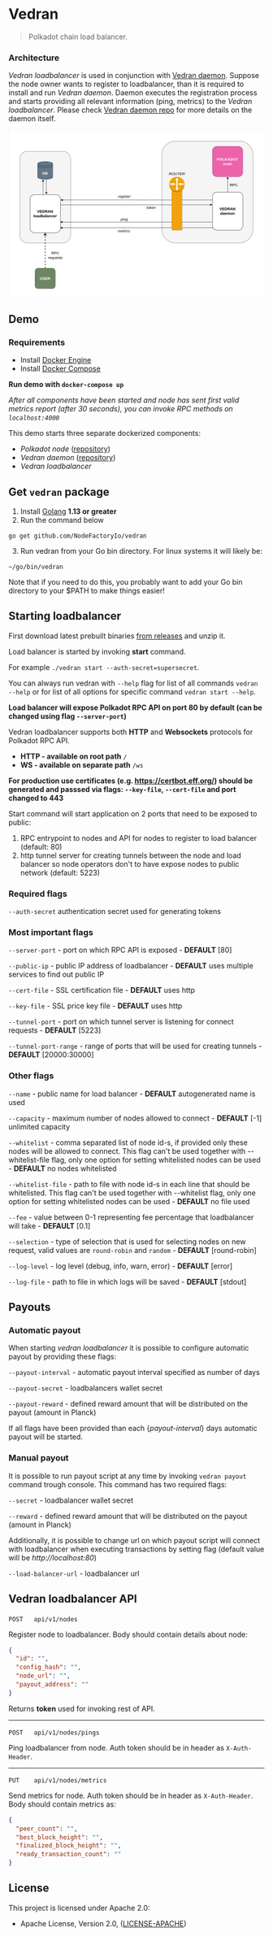 # Vedran

> Polkadot chain load balancer.

### Architecture

_Vedran loadbalancer_ is used in conjunction with [Vedran daemon](https://github.com/NodeFactoryIo/vedran-daemon). Suppose the node owner wants to register to loadbalancer, than it is required to install and run _Vedran daemon_. Daemon executes the registration process and starts providing all relevant information (ping, metrics) to the _Vedran loadbalancer_. Please check [Vedran daemon repo](https://github.com/NodeFactoryIo/vedran-daemon) for more details on the daemon itself.


![Image of vedran architecture](./assets/vedran-arch.png)

## Demo

### Requirements

- Install [Docker Engine](https://docs.docker.com/engine/install/)
- Install [Docker Compose](https://docs.docker.com/compose/install/)

**Run demo with `docker-compose up`**

_After all components have been started and node has sent first valid metrics report (after 30 seconds), you can invoke RPC methods on `localhost:4000`_

This demo starts three separate dockerized components:
- _Polkadot node_ ([repository](https://github.com/paritytech/polkadot))
- _Vedran daemon_ ([repository](https://github.com/NodeFactoryIo/vedran-daemon))
- _Vedran loadbalancer_

## Get `vedran` package
1. Install [Golang](https://golang.org/doc/install) **1.13 or greater**
2. Run the command below
```
go get github.com/NodeFactoryIo/vedran
```
3. Run vedran from your Go bin directory. For linux systems it will likely be:
```
~/go/bin/vedran
```
Note that if you need to do this, you probably want to add your Go bin directory to your $PATH to make things easier!

## Starting loadbalancer

First download latest prebuilt binaries [from releases](https://github.com/NodeFactoryIo/vedran/releases) and unzip it.

Load balancer is started by invoking **start** command.

For example `./vedran start --auth-secret=supersecret`.

You can always run vedran with `--help` flag for list of all commands `vedran --help` or for list of all options for specific command `vedran start --help`.

**Load balancer will expose Polkadot RPC API on port 80 by default (can be changed using flag `--server-port`)**

Vedran loadbalancer supports both **HTTP** and **Websockets** protocols for Polkadot RPC API. 

- **HTTP - available on root path** `/`
- **WS - available on separate path** `/ws`

**For production use certificates (e.g. https://certbot.eff.org/) should be generated and passsed via flags: `--key-file`, `--cert-file` and port changed to 443**

Start command will start application on 2 ports that need to be exposed to public:
 1. RPC entrypoint to nodes and API for nodes to register to load balancer (default: 80)
 2. http tunnel server for creating tunnels between the node and load balancer so node operators don't to have expose nodes to public network (default: 5223)

### Required flags

`--auth-secret` authentication secret used for generating tokens

### Most important flags

`--server-port` - port on which RPC API is exposed  - **DEFAULT** [80]

`--public-ip` - public IP address of loadbalancer - **DEFAULT** uses multiple services to find out public IP

`--cert-file` - SSL certification file - **DEFAULT** uses http

`--key-file` - SSL price key file - **DEFAULT** uses http

`--tunnel-port` - port on which tunnel server is listening for connect requests - **DEFAULT** [5223]

`--tunnel-port-range` - range of ports that will be used for creating tunnels - **DEFAULT** [20000:30000]

### Other flags

`--name` - public name for load balancer - **DEFAULT** autogenerated name is used

`--capacity` - maximum number of nodes allowed to connect - **DEFAULT** [-1] unlimited capacity

`--whitelist` - comma separated list of node id-s, if provided only these nodes will be allowed to connect. This flag can't be used together with --whitelist-file flag, only one option for setting whitelisted nodes can be used - **DEFAULT** no nodes whitelisted

`--whitelist-file` - path to file with node id-s in each line that should be whitelisted. This flag can't be used together with --whitelist flag, only one option for setting whitelisted nodes can be used - **DEFAULT** no file used

`--fee` - value between 0-1 representing fee percentage that loadbalancer will take - **DEFAULT** [0.1]

`--selection` - type of selection that is used for selecting nodes on new request, valid values are `round-robin` and `random` - **DEFAULT** [round-robin]

`--log-level` - log level (debug, info, warn, error) - **DEFAULT** [error]

`--log-file` - path to file in which logs will be saved - **DEFAULT** [stdout]

## Payouts

### Automatic payout

When starting _vedran loadbalancer_ it is possible to configure automatic payout by providing these flags:

`--payout-interval` - automatic payout interval specified as number of days

`--payout-secret` - loadbalancers wallet secret

`--payout-reward` - defined reward amount that will be distributed on the payout (amount in Planck)

If all flags have been provided than each {_payout-interval_} days automatic payout will be started.

### Manual payout

It is possible to run payout script at any time by invoking `vedran payout` command trough console.
This command has two required flags:

`--secret` - loadbalancer wallet secret

`--reward` - defined reward amount that will be distributed on the payout (amount in Planck)

Additionally, it is possible to change url on which payout script will connect with loadbalancer when executing transactions by setting flag (default value will be _http://localhost:80_)

`--load-balancer-url` - loadbalancer url

## Vedran loadbalancer API

`POST   api/v1/nodes`

Register node to loadbalancer. Body should contain details about node:

```json
{
  "id": "",
  "config_hash": "",
  "node_url": "",
  "payout_address": ""
}
```

Returns **token** used for invoking rest of API.

---

`POST   api/v1/nodes/pings`

Ping loadbalancer from node. Auth token should be in header as `X-Auth-Header`.

---

`PUT    api/v1/nodes/metrics`

Send metrics for node. Auth token should be in header as `X-Auth-Header`. Body should contain metrics as:

```json
{
  "peer_count": "",
  "best_block_height": "",
  "finalized_block_height": "",
  "ready_transaction_count": ""
}
```

## License

This project is licensed under Apache 2.0:
- Apache License, Version 2.0, ([LICENSE-APACHE](http://www.apache.org/licenses/LICENSE-2.0))
